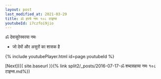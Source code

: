 ```yaml
---
layout: post
last_modified_at: 2021-03-29
title: ॐ हरये नमः १०८ टाइम्स
youtubeId: i7czfoi9jio
---
```

 
 
 ॐ देवासुरेस्वरया नमः  
 
 -  जो देवों और असुरों का शासक है 
 
  
 
  
 
 
 
 
 
 


{% include youtubePlayer.html id=page.youtubeId %}
 
[Next]({{ site.baseurl }}{% link  split2/_posts/2016-07-17-ॐ शब्दसहाया नमः १०८ टाइम्स.md%})
 
